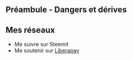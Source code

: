 
## Préambule - Dangers et dérives



## Mes réseaux
 - Me suivre sur Steemit
 - Me soutenir sur [Liberapay](https://liberapay.com/The-Merovingian) 



